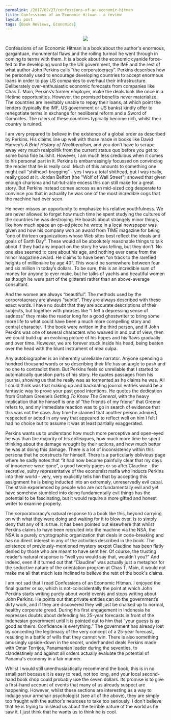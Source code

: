 ```yaml
---
permalink: /2017/02/27/confessions-of-an-economic-hitman
title: Confessions of an Economic Hitman - a review
layout: post
tags: [Book Reviews, Economics]
---
```

<p align="center">
<img src="/images/ceh.jpg" />
</p>

Confessions of an Economic Hitman is a book about the author's enormous, gargantuan, monumental flaws and the roiling turmoil he went through in coming to terms with them. It is a book about the economic cyanide force-fed to the developing word by the US government, the IMF and the rest of what author John Perkins calls “the corporatocracy”. Perkins describes how he personally used to encourage developing countries to accept enormous loans in order to pay US companies to overhaul their infrastructure. Deliberately over-enthusiastic economic forecasts from companies like Chas T. Main, Perkins’s former employer, make the deals look like once in a lifetime opportunities. However, the promised benefits never materialize. The countries are inevitably unable to repay their loans, at which point the lenders (typically the IMF, US government or US banks) kindly offer to renegotiate terms in exchange for neoliberal reform and a Sword of Damocles. The rulers of these countries typically become rich, whilst their country is ruined.

I am very prepared to believe in the existence of a global order as described by Perkins. His claims line up well with those made in books like David Harvey’s *A Brief History of Neoliberalism*, and you don’t have to scrape away very much realpolitik from the current status quo before you get to some bona fide bullshit. However, I am much less credulous when it comes to his personal part in it. Perkins is embarrassingly focussed on convincing the reader that he is really cool. Much of this amounts to something one might call “shithead-bragging” - yes I was a total shithead, but I was really, really good at it. Jordan Belfort (the "Wolf of Wall Street") showed that given enough charisma and tut-tut-able excess this can still make for a great story. But Perkins instead comes across as an mid-sized cog desperate to convince you that in actuality he was one of the most incredible cogs that the machine had ever seen.

He never misses an opportunity to emphasize his relative youthfulness. We are never allowed to forget how much time he spent studying the cultures of the countries he was destroying. He boasts about strangely minor things, like how much space an op-ed piece he wrote in a local newspaper was given and how his company won an award from TIME magazine for being “one of thirteen organizations whose Web sites best reflect the ideals and goals of Earth Day”. These would all be absolutely reasonable things to talk about if they had any impact on the story he was telling, but they don’t. No one else seemed to care about his age, and nothing ever came from the minor magazine award. He claims to have been “on track to the rarefied heights of millionaire by age 40”. This would be somewhere between four and six million in today’s dollars. To be sure, this is an incredible sum of money for anyone to ever make, but he talks of yachts and beautiful women as though he were part of the glitterati rather than an above-average consultant.

And the women are always “beautiful”. The methods used by the corporotacracy are always “subtle”. They are always described with these exact words. I have no doubt that they are accurate descriptions of their subjects, but together with phrases like “I felt a depressing sense of sadness” they make the reader long for a good ghostwriter to bring some more life to what could have been a much more compelling story and central character. If the book were written in the third person, and if John Perkins was one of several characters who weaved in and out of view, then we could build up an evolving picture of his hopes and his flaws gradually and over time. However, we are forever stuck inside his head, being beaten over the head with the blunt instrument of mea culpa.

Any autobiographer is an inherently unreliable narrator. Anyone spending a hundred thousand words or so describing their life has an angle to push and no one to contradict them. But Perkins feels so unreliable that I started to automatically question parts of his story. He quotes passages from his journal, showing us that he really was as tormented as he claims he was. All I could think was that making up and backdating journal entries would be a fantastic way to prove your past good intentions. He quotes the dedication from Graham Greene’s *Getting To Know The General*, with the heavy implication that he himself is one of “the friends of my friend” that Greene refers to, and my immediate reaction was to go in search of evidence that this was not the case. Any time he claimed that another person admired, respected or acted in any way that appeared to reflect well on him I felt I had no choice but to assume it was at least partially exaggerated.

Perkins wants us to understand how much more perceptive and open-eyed he was than the majority of his colleagues, how much more time he spent thinking about the damage wrought by their actions, and how much better he was at doing this damage. There is a lot of inconsistency within this persona that he constructs for himself. There is a particularly oblivious page where he sadly notes that “it had now become painfully clear that my days of innocence were gone”, a good twenty pages or so after Claudine - the secretive, sultry representative of the economist mafia who inducts Perkins into their world - very, very explicitly tells him that by accepting this assignment he is being inducted into an extremely, unreservedly evil cabal. The strain experienced by people who are not fundamentally evil and yet have somehow stumbled into doing fundamentally evil things has the potential to be fascinating, but it would require a more gifted and honest writer to examine properly.

The corporatocracy’s natural response to a book like this, beyond carrying on with what they were doing and waiting for it to blow over, is to simply deny that any of it is true. It has been pointed out elsewhere that whilst Perkins claims to have been recruited into the machine via the NSA, the NSA is a purely cryptographic organization that deals in code-breaking and has no direct interest in any of the activities described in the book. The existence of previously-mentioned mystery sexpot Claudine has been flatly denied by those who are meant to have sent her. Of course, the trusting reader’s natural response is “well you would say that, wouldn’t you?” And indeed, even if it turned out that “Claudine” was actually just a metaphor for the seductive nature of the orientation program at Chas T. Main, it would not make me all that much less inclined to believe the rest of the book's claims.

I am not sad that I read Confessions of an Economic Hitman. I enjoyed the final quarter or so, which is not-coincidentally the point at which John Perkins starts writing purely about world events and stops writing about John Perkins. He points out that private entities can do the government’s dirty work, and if they are discovered they will just be chalked up to normal, healthy corporate greed. During his first engagement in Indonesia he expresses doubts about defending his 25-year forecasts in front of the Indonesian government until it is pointed out to him that “your guess is as good as theirs. Confidence is everything.” The government has already lost by conceding the legitimacy of the very concept of a 25-year forecast, resulting in a battle of wills that they cannot win. There is also something amusingly upside-down in the secret, underhanded deals Perkins made with Omar Torrijos, Panamanian leader during the seventies, to clandestinely and against all orders actually evaluate the potential of Panama's economy in a fair manner.

Whilst I would still unenthusiastically recommend the book, this is in no small part because it is easy to read, not too long, and your local second-hand book shop could probably use the seven dollars. Its promise is to give a first-hand account of events that many of us already suspect are happening. However, whilst these sections are interesting as a way to indulge your armchair psychologist (see all of the above), they are simply too fraught with the author's neuroses to take too seriously. I don't believe that he is trying to mislead us about the terrible nature of the world as he saw it. I just think that he wants us to think he is cool.
